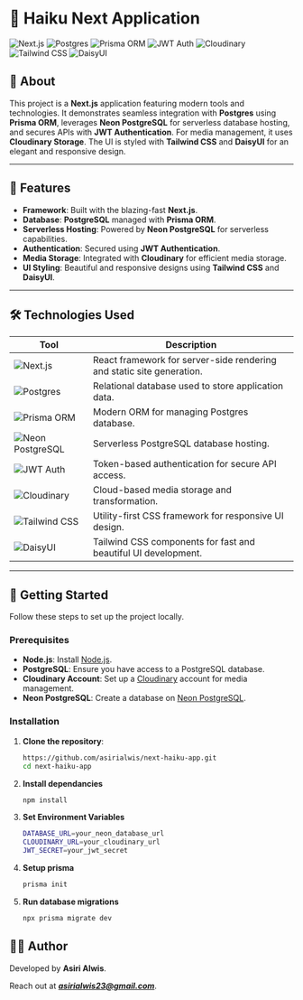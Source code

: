   # 🌟 Haiku Next Application

![Next.js](https://img.shields.io/badge/Next.js-000000?style=for-the-badge&logo=nextdotjs&logoColor=white)  ![Postgres](https://img.shields.io/badge/PostgreSQL-316192?style=for-the-badge&logo=postgresql&logoColor=white)  ![Prisma ORM](https://img.shields.io/badge/Prisma-2D3748?style=for-the-badge&logo=prisma&logoColor=white)   ![JWT Auth](https://img.shields.io/badge/JWT%20Auth-000000?style=for-the-badge&logo=jsonwebtokens&logoColor=white)  ![Cloudinary](https://img.shields.io/badge/Cloudinary-F68223?style=for-the-badge&logo=cloudinary&logoColor=white)  ![Tailwind CSS](https://img.shields.io/badge/Tailwind%20CSS-06B6D4?style=for-the-badge&logo=tailwindcss&logoColor=white)  ![DaisyUI](https://img.shields.io/badge/DaisyUI-5A67D8?style=for-the-badge&logoColor=white)  

## 📖 About

This project is a **Next.js** application featuring modern tools and technologies. It demonstrates seamless integration with **Postgres** using **Prisma ORM**, leverages **Neon PostgreSQL** for serverless database hosting, and secures APIs with **JWT Authentication**. For media management, it uses **Cloudinary Storage**. The UI is styled with **Tailwind CSS** and **DaisyUI** for an elegant and responsive design.

---

## 🚀 Features

- **Framework**: Built with the blazing-fast **Next.js**.  
- **Database**: **PostgreSQL** managed with **Prisma ORM**.  
- **Serverless Hosting**: Powered by **Neon PostgreSQL** for serverless capabilities.  
- **Authentication**: Secured using **JWT Authentication**.  
- **Media Storage**: Integrated with **Cloudinary** for efficient media storage.  
- **UI Styling**: Beautiful and responsive designs using **Tailwind CSS** and **DaisyUI**.  

---

## 🛠️ Technologies Used

| Tool               | Description                                                                 |
|--------------------|-----------------------------------------------------------------------------|
| ![Next.js](https://img.shields.io/badge/Next.js-000000?style=for-the-badge&logo=nextdotjs) | React framework for server-side rendering and static site generation. |
| ![Postgres](https://img.shields.io/badge/PostgreSQL-316192?style=for-the-badge&logo=postgresql) | Relational database used to store application data.                  |
| ![Prisma ORM](https://img.shields.io/badge/Prisma-2D3748?style=for-the-badge&logo=prisma) | Modern ORM for managing Postgres database.                          |
| ![Neon PostgreSQL](https://img.shields.io/badge/Neon%20PostgreSQL-00C896?style=for-the-badge&logo=postgresql) | Serverless PostgreSQL database hosting.                             |
| ![JWT Auth](https://img.shields.io/badge/JWT%20Auth-000000?style=for-the-badge&logo=jsonwebtokens) | Token-based authentication for secure API access.                  |
| ![Cloudinary](https://img.shields.io/badge/Cloudinary-F68223?style=for-the-badge&logo=cloudinary) | Cloud-based media storage and transformation.                       |
| ![Tailwind CSS](https://img.shields.io/badge/Tailwind%20CSS-06B6D4?style=for-the-badge&logo=tailwindcss) | Utility-first CSS framework for responsive UI design.              |
| ![DaisyUI](https://img.shields.io/badge/DaisyUI-5A67D8?style=for-the-badge&logoColor=white) | Tailwind CSS components for fast and beautiful UI development.      |

---

## 🏃 Getting Started

Follow these steps to set up the project locally.

### Prerequisites

- **Node.js**: Install [Node.js](https://nodejs.org).  
- **PostgreSQL**: Ensure you have access to a PostgreSQL database.  
- **Cloudinary Account**: Set up a [Cloudinary](https://cloudinary.com) account for media management.  
- **Neon PostgreSQL**: Create a database on [Neon PostgreSQL](https://neon.tech).  

### Installation

1. **Clone the repository**:  
   ```bash
   https://github.com/asirialwis/next-haiku-app.git
   cd next-haiku-app
   
2. **Install dependancies**
   ```bash
   npm install
   
3. **Set Environment Variables**
   ```bash
   DATABASE_URL=your_neon_database_url
   CLOUDINARY_URL=your_cloudinary_url
   JWT_SECRET=your_jwt_secret
4. **Setup prisma**
   ```bash
   prisma init
   
5. **Run database migrations**
   ```bash
   npx prisma migrate dev


## 👨‍💻 Author

Developed by **Asiri Alwis**.

Reach out at ***asirialwis23@gmail.com***.
 
